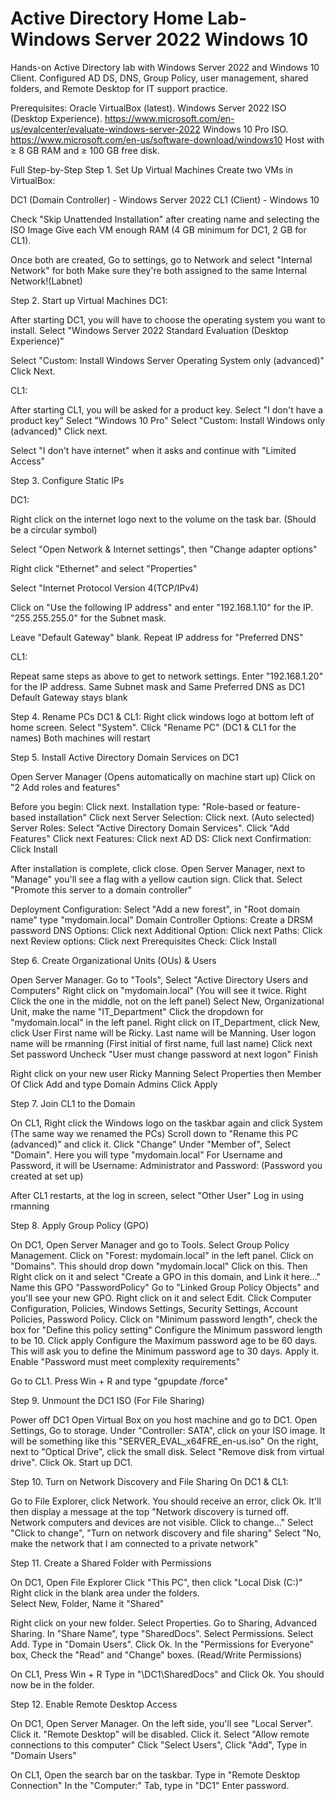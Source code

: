 # Active Directory Home Lab-Windows Server 2022 Windows 10
Hands-on Active Directory lab with Windows Server 2022 and Windows 10 Client. Configured AD DS, DNS, Group Policy, user management, shared folders, and Remote Desktop for IT support practice.

Prerequisites:
Oracle VirtualBox (latest).
Windows Server 2022 ISO (Desktop Experience). https://www.microsoft.com/en-us/evalcenter/evaluate-windows-server-2022
Windows 10 Pro ISO. https://www.microsoft.com/en-us/software-download/windows10
Host with ≥ 8 GB RAM and ≥ 100 GB free disk.

Full Step-by-Step
Step 1. Set Up Virtual Machines
Create two VMs in VirtualBox:

DC1 (Domain Controller) - Windows Server 2022
CL1 (Client) - Windows 10

Check "Skip Unattended Installation" after creating name and selecting the ISO Image
Give each VM enough RAM (4 GB minimum for DC1, 2 GB for CL1).

Once both are created, Go to settings, go to Network and select "Internal Network" for both
Make sure they're both assigned to the same Internal Network!(Labnet)

Step 2. Start up Virtual Machines
DC1:

After starting DC1, you will have to choose the operating system you want to install. 
Select "Windows Server 2022 Standard Evaluation (Desktop Experience)"

Select "Custom: Install Windows Server Operating System only (advanced)"
Click Next.

CL1:

After starting CL1, you will be asked for a product key. Select "I don't have a product key"
Select "Windows 10 Pro"
Select "Custom: Install Windows only (advanced)"
Click next.

Select "I don't have internet" when it asks and continue with "Limited Access"

Step 3. Configure Static IPs

DC1:

Right click on the internet logo next to the volume on the task bar. (Should be a circular symbol)

Select "Open Network & Internet settings", then "Change adapter options"

Right click "Ethernet" and select "Properties"

Select "Internet Protocol Version 4(TCP/IPv4)

Click on "Use the following IP address" and enter "192.168.1.10" for the IP. "255.255.255.0" for the Subnet mask.

Leave "Default Gateway" blank. Repeat IP address for "Preferred DNS"

CL1:

Repeat same steps as above to get to network settings.
Enter "192.168.1.20" for the IP address. 
Same Subnet mask and Same Preferred DNS as DC1
Default Gateway stays blank

Step 4. Rename PCs
DC1 & CL1:
Right click windows logo at bottom left of home screen. Select "System". Click "Rename PC" (DC1 & CL1 for the names)
Both machines will restart

Step 5. Install Active Directory Domain Services on DC1

Open Server Manager (Opens automatically on machine start up)
Click on "2 Add roles and features"

Before you begin: Click next.
Installation type: "Role-based or feature-based installation" Click next
Server Selection: Click next. (Auto selected)
Server Roles: Select "Active Directory Domain Services". Click "Add Features" Click next
Features: Click next
AD DS: Click next
Confirmation: Click Install

After installation is complete, click close.
Open Server Manager, next to "Manage" you'll see a flag with a yellow caution sign. Click that.
Select "Promote this server to a domain controller"

Deployment Configuration: Select "Add a new forest", in "Root domain name" type "mydomain.local"
Domain Controller Options: Create a DRSM password
DNS Options: Click next
Additional Option: Click next
Paths: Click next
Review options: Click next
Prerequisites Check: Click Install

Step 6. Create Organizational Units (OUs) & Users

Open Server Manager. Go to "Tools", Select "Active Directory Users and Computers"
Right click on "mydomain.local" (You will see it twice. Right Click the one in the middle, not on the left panel)
Select New, Organizational Unit, make the name "IT_Department"
Click the dropdown for "mydomain.local" in the left panel. 
Right click on IT_Department, click New, click User
First name will be Ricky. Last name will be Manning. User logon name will be rmanning (First initial of first name, full last name)
Click next
Set password
Uncheck "User must change password at next logon"
Finish

Right click on your new user Ricky Manning
Select Properties then Member Of
Click Add and type Domain Admins
Click Apply

Step 7. Join CL1 to the Domain

On CL1, Right click the Windows logo on the taskbar again and click System (The same way we renamed the PCs)
Scroll down to "Rename this PC (advanced)" and click it.
Click "Change"
Under "Member of", Select "Domain". Here you will type "mydomain.local"
For Username and Password, it will be Username: Administrator and Password: (Password you created at set up)

After CL1 restarts, at the log in screen, select "Other User"
Log in using rmanning

Step 8. Apply Group Policy (GPO)

On DC1, Open Server Manager and go to Tools. Select Group Policy Management.
Click on "Forest: mydomain.local" in the left panel. Click on "Domains". 
This should drop down "mydomain.local" Click on this. Then Right click on it and select "Create a GPO in this domain, and Link it here..."
Name this GPO "PasswordPolicy"
Go to "Linked Group Policy Objects" and you'll see your new GPO. Right click on it and select Edit.
Click Computer Configuration, Policies, Windows Settings, Security Settings, Account Policies, Password Policy.
Click on "Minimum password length", check the box for "Define this policy setting"
Configure the Minimum password length to be 10. Click apply
Configure the Maximum password age to be 60 days.
This will ask you to define the Minimum password age to 30 days. Apply it.
Enable "Password must meet complexity requirements"

Go to CL1. Press Win + R and type "gpupdate /force"

Step 9. Unmount the DC1 ISO (For File Sharing)

Power off DC1
Open Virtual Box on you host machine and go to DC1.
Open Settings, Go to storage.
Under "Controller: SATA", click on your ISO image. It will be something like this "SERVER_EVAL_x64FRE_en-us.iso"
On the right, next to "Optical Drive", click the small disk. Select "Remove disk from virtual drive". Click Ok.
Start up DC1.

Step 10. Turn on Network Discovery and File Sharing
On DC1 & CL1:

Go to File Explorer, click Network. 
You should receive an error, click Ok. It'll then display a message at the top "Network discovery is turned off. Network computers and devices are not visible. Click to change..."
Select "Click to change", "Turn on network discovery and file sharing"
Select "No, make the network that I am connected to a private network"

Step 11. Create a Shared Folder with Permissions

On DC1, Open File Explorer
Click "This PC", then click "Local Disk (C:)"
Right click in the blank area under the folders.  
Select New, Folder, Name it "Shared"

Right click on your new folder. Select Properties. Go to Sharing, Advanced Sharing.
In "Share Name", type "SharedDocs".
Select Permissions. Select Add. Type in "Domain Users". Click Ok.
In the "Permissions for Everyone" box, Check the "Read" and "Change" boxes. (Read/Write Permissions)

On CL1, Press Win + R
Type in "\\DC1\SharedDocs" and Click Ok. You should now be in the folder.

Step 12. Enable Remote Desktop Access

On DC1, Open Server Manager. On the left side, you'll see "Local Server". Click it.
"Remote Desktop" will be disabled. Click it. Select "Allow remote connections to this computer"
Click "Select Users", Click "Add", Type in "Domain Users"

On CL1, Open the search bar on the taskbar. Type in "Remote Desktop Connection"
In the "Computer:" Tab, type in "DC1"
Enter password.

